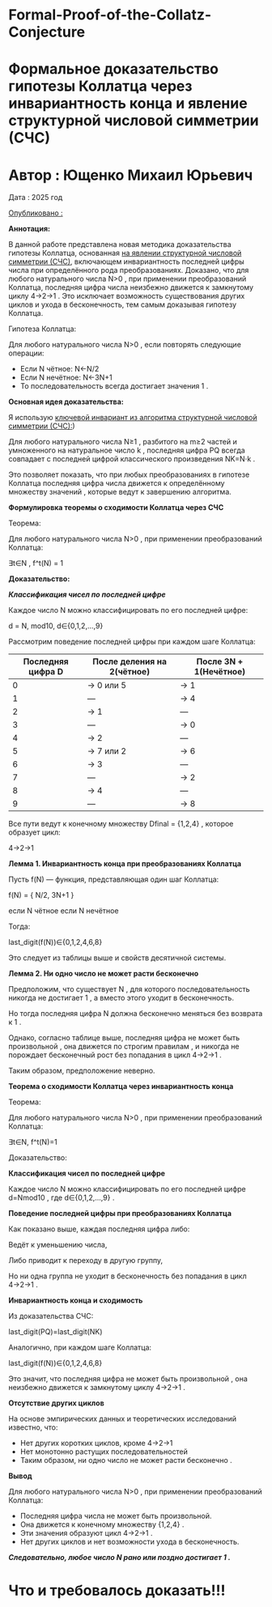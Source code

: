 # Formal-Proof-of-the-Collatz-Conjecture

# Формальное доказательство гипотезы Коллатца через инвариантность конца и явление структурной числовой симметрии (СЧС)
# Автор : Ющенко Михаил Юрьевич

Дата : 2025 год

[Опубликовано :](https://github.com/Misha0966/Formal-Proof-of-the-Collatz-Conjecture)

**Аннотация:**

В данной работе представлена новая методика доказательства гипотезы Коллатца, основанная [на явлении структурной числовой симметрии (СЧС)](https://github.com/Misha0966/New-project), включающем инвариантность последней цифры числа при определённого рода преобразованиях. Доказано, что для любого натурального числа N>0 , при применении преобразований Коллатца, последняя цифра числа неизбежно движется к замкнутому циклу 4→2→1 . Это исключает возможность существования других циклов и ухода в бесконечность, тем самым доказывая гипотезу Коллатца. 

Гипотеза Коллатца:

Для любого натурального числа N>0 , если повторять следующие операции:

- Если N чётное: N←N/2
- Если N нечётное: N←3N+1
- То последовательность всегда достигает значения 1 .

**Основная идея доказательства:**

Я использую [ключевой инвариант из алгоритма структурной числовой симметрии (СЧС):]([https://github.com/Misha0966/New-project/blob/main/%D0%A4%D0%BE%D1%80%D0%BC%D0%B0%D0%BB%D1%8C%D0%BD%D0%BE%D0%B5%20%D0%B4%D0%BE%D0%BA%D0%B0%D0%B7%D0%B0%D1%82%D0%B5%D0%BB%D1%8C%D1%81%D1%82%D0%B2%D0%BE%20%D0%A1%D0%A7%D0%A1.md))

Для любого натурального числа N≥1 , разбитого на m≥2 частей и умноженного на натуральное число k , последняя цифра PQ всегда совпадает с последней цифрой классического произведения NK=N⋅k . 

Это позволяет показать, что при любых преобразованиях в гипотезе Коллатца последняя цифра числа движется к определённому множеству значений , которые ведут к завершению алгоритма.

**Формулировка теоремы о сходимости Коллатца через СЧС**

Теорема:

Для любого натурального числа N>0 , при применении преобразований Коллатца:

∃t∈N ,  f^t(N) = 1

**Доказательство:**

***Классификация чисел по последней цифре***

Каждое число N можно классифицировать по его последней цифре:

d = N,  mod10,   d∈{0,1,2,...,9}

Рассмотрим поведение последней цифры при каждом шаге Коллатца:

|Последняя цифра D |После деления на 2(чётное)|После 3N + 1(Нечётное)|
|------------------|--------------------------|----------------------|
| 0 | → 0 или 5 | → 1 |
| 1 | — | → 4 |
| 2 | → 1 | — |
| 3 | — | → 0 |
| 4 | → 2 | — |
| 5 | → 7 или 2 | → 6 |
| 6 | → 3 | — |
| 7 | — | → 2 |
| 8 | → 4 | — |
| 9 | — | → 8 |

Все пути ведут к конечному множеству Dfinal = {1,2,4} , которое образует цикл:

4→2→1

**Лемма 1. Инвариантность конца при преобразованиях Коллатца**

Пусть f(N) — функция, представляющая один шаг Коллатца:

f(N) = { N/2, 3N+1 }
​
  
если N чётное
если N нечётное
​
 
Тогда:

last_digit(f(N))∈{0,1,2,4,6,8}

Это следует из таблицы выше и свойств десятичной системы.

**Лемма 2. Ни одно число не может расти бесконечно**

Предположим, что существует N , для которого последовательность никогда не достигает 1 , а вместо этого уходит в бесконечность.

Но тогда последняя цифра N должна бесконечно меняться без возврата к 1 .

Однако, согласно таблице выше, последняя цифра не может быть произвольной , она движется по строгим правилам , и никогда не порождает бесконечный рост без попадания в цикл 4→2→1 .

Таким образом, предположение неверно.

**Теорема о сходимости Коллатца через инвариантность конца**

Теорема:

Для любого натурального числа N>0 , при применении преобразований Коллатца:

∃t∈N,   f^t(N)=1

Доказательство:

**Классификация чисел по последней цифре**

Каждое число N можно классифицировать по его последней цифре d=Nmod10 , где d∈{0,1,2,...,9} .

**Поведение последней цифры при преобразованиях Коллатца**

Как показано выше, каждая последняя цифра либо:

Ведёт к уменьшению числа,

Либо приводит к переходу в другую группу,

Но ни одна группа не уходит в бесконечность без попадания в цикл 4→2→1 .

**Инвариантность конца и сходимость**

Из доказательства СЧС:

last_digit(PQ)=last_digit(NK)

Аналогично, при каждом шаге Коллатца:

last_digit(f(N))∈{0,1,2,4,6,8}

Это значит, что последняя цифра не может быть произвольной , она неизбежно движется к замкнутому циклу 4→2→1 .

**Отсутствие других циклов**

На основе эмпирических данных и теоретических исследований известно, что:

- Нет других коротких циклов, кроме 4→2→1
- Нет монотонно растущих последовательностей
- Таким образом, ни одно число не может расти бесконечно .

**Вывод**

Для любого натурального числа N>0 , при применении преобразований Коллатца: 

- Последняя цифра числа не может быть произвольной.
- Она движется к конечному множеству {1,2,4} .
- Эти значения образуют цикл 4→2→1 .
- Нет других циклов и нет возможности ухода в бесконечность.

***Следовательно, любое число N рано или поздно достигает 1 .***

# Что и требовалось доказать!!!
